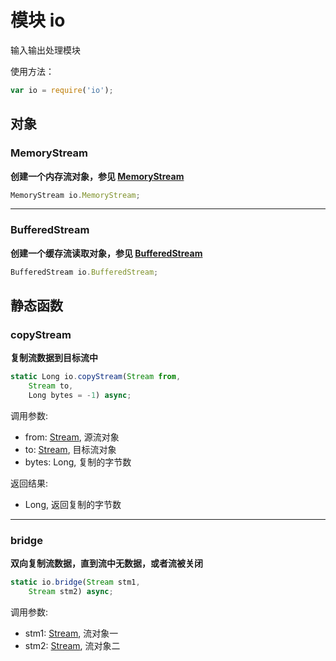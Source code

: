 # 模块 io
输入输出处理模块

使用方法：

```JavaScript
var io = require('io');
```

## 对象
        
### MemoryStream
**创建一个内存流对象，参见 [MemoryStream](../../object/ifs/MemoryStream.md)**

```JavaScript
MemoryStream io.MemoryStream;
```

--------------------------
### BufferedStream
**创建一个缓存流读取对象，参见 [BufferedStream](../../object/ifs/BufferedStream.md)**

```JavaScript
BufferedStream io.BufferedStream;
```

## 静态函数
        
### copyStream
**复制流数据到目标流中**

```JavaScript
static Long io.copyStream(Stream from,
    Stream to,
    Long bytes = -1) async;
```

调用参数:
* from: [Stream](../../object/ifs/Stream.md), 源流对象
* to: [Stream](../../object/ifs/Stream.md), 目标流对象
* bytes: Long, 复制的字节数

返回结果:
* Long, 返回复制的字节数

--------------------------
### bridge
**双向复制流数据，直到流中无数据，或者流被关闭**

```JavaScript
static io.bridge(Stream stm1,
    Stream stm2) async;
```

调用参数:
* stm1: [Stream](../../object/ifs/Stream.md), 流对象一
* stm2: [Stream](../../object/ifs/Stream.md), 流对象二

